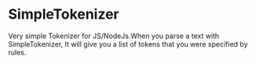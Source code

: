 SimpleTokenizer
===============

Very simple Tokenizer for JS/NodeJs.When you parse a text with SimpleTokenizer, It will give you a list of tokens that you were specified by rules.
